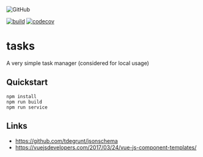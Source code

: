 ![GitHub](https://img.shields.io/github/license/thomas-lehmann-private/tasks)

[![build](https://github.com/thomas-lehmann-private/tasks/actions/workflows/tasks-build-action.yml/badge.svg)](https://github.com/thomas-lehmann-private/tasks/actions)
[![codecov](https://codecov.io/gh/thomas-lehmann-private/tasks/branch/main/graph/badge.svg?token=0M6Y7A108E)](https://codecov.io/gh/thomas-lehmann-private/tasks)

# tasks
A very simple task manager (considered for local usage)

## Quickstart

```
npm install
npm run build
npm run service
```

## Links

 - https://github.com/tdegrunt/jsonschema
 - https://vuejsdevelopers.com/2017/03/24/vue-js-component-templates/
